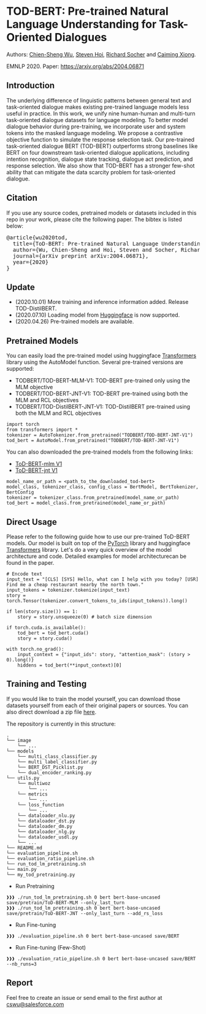 # TOD-BERT: Pre-trained Natural Language Understanding for Task-Oriented Dialogues 

Authors: [Chien-Sheng Wu](https://jasonwu0731.github.io/), [Steven Hoi](http://mysmu.edu.sg/faculty/chhoi/), [Richard Socher](https://www.socher.org/) and [Caiming Xiong](http://cmxiong.com/). 

EMNLP 2020. Paper: https://arxiv.org/abs/2004.06871


## Introduction
The underlying difference of linguistic patterns between general text and task-oriented dialogue makes existing pre-trained language models less useful in practice. In this work, we unify nine human-human and multi-turn task-oriented dialogue datasets for language modeling. To better model dialogue behavior during pre-training, we incorporate user and system tokens into the masked language modeling. We propose a contrastive objective function to simulate the response selection task. Our pre-trained task-oriented dialogue BERT (TOD-BERT) outperforms strong baselines like BERT on four downstream task-oriented dialogue applications, including intention recognition, dialogue state tracking, dialogue act prediction, and response selection. We also show that TOD-BERT has a stronger few-shot ability that can mitigate the data scarcity problem for task-oriented dialogue.


## Citation
If you use any source codes, pretrained models or datasets included in this repo in your work, please cite the following paper. The bibtex is listed below:
<pre>
@article{wu2020tod,
  title={ToD-BERT: Pre-trained Natural Language Understanding for Task-Oriented Dialogues},
  author={Wu, Chien-Sheng and Hoi, Steven and Socher, Richard and Xiong, Caiming},
  journal={arXiv preprint arXiv:2004.06871},
  year={2020}
}
</pre>


## Update
* (2020.10.01) More training and inference information added. Release TOD-DistilBERT.
* (2020.07.10) Loading model from [Huggingface](https://huggingface.co/) is now supported.
* (2020.04.26) Pre-trained models are available.


## Pretrained Models
You can easily load the pre-trained model using huggingface [Transformers](https://github.com/huggingface/transformers) library using the AutoModel function. Several pre-trained versions are supported:
* TODBERT/TOD-BERT-MLM-V1: TOD-BERT pre-trained only using the MLM objective
* TODBERT/TOD-BERT-JNT-V1: TOD-BERT pre-trained using both the MLM and RCL objectives
* TODBERT/TOD-DistilBERT-JNT-V1: TOD-DistilBERT pre-trained using both the MLM and RCL objectives
```
import torch
from transformers import *
tokenizer = AutoTokenizer.from_pretrained("TODBERT/TOD-BERT-JNT-V1")
tod_bert = AutoModel.from_pretrained("TODBERT/TOD-BERT-JNT-V1")
```

You can also downloaded the pre-trained models from the following links:
* [ToD-BERT-mlm V1](https://drive.google.com/file/d/1vxqTda4MIYb1VDIA4NOokq7uCM4MW_1J/view?usp=sharing)
* [ToD-BERT-jnt V1](https://drive.google.com/file/d/17F-wS4PwR6iz-Ubj0TaNsxNyMscgO3VV/view?usp=sharing)
```
model_name_or_path = <path_to_the_downloaded_tod-bert>
model_class, tokenizer_class, config_class = BertModel, BertTokenizer, BertConfig
tokenizer = tokenizer_class.from_pretrained(model_name_or_path)
tod_bert = model_class.from_pretrained(model_name_or_path)
```

## Direct Usage
Please refer to the following guide how to use our pre-trained ToD-BERT models. Our model is built on top of the [PyTorch](https://pytorch.org/) library and huggingface [Transformers](https://github.com/huggingface/transformers) library. Let's do a very quick overview of the model architecture and code. Detailed examples for model architecturecan be found in the paper.

```
# Encode text 
input_text = "[CLS] [SYS] Hello, what can I help with you today? [USR] Find me a cheap restaurant nearby the north town."
input_tokens = tokenizer.tokenize(input_text)
story = torch.Tensor(tokenizer.convert_tokens_to_ids(input_tokens)).long()

if len(story.size()) == 1: 
    story = story.unsqueeze(0) # batch size dimension

if torch.cuda.is_available(): 
    tod_bert = tod_bert.cuda()
    story = story.cuda()

with torch.no_grad():
    input_context = {"input_ids": story, "attention_mask": (story > 0).long()}
    hiddens = tod_bert(**input_context)[0] 
```

## Training and Testing
If you would like to train the model yourself, you can download those datasets yourself from each of their original papers or sources. You can also direct download a zip file [here](https://drive.google.com/file/d/1EnGX0UF4KW6rVBKMF3fL-9Q2ZyFKNOIy/view?usp=sharing).

The repository is currently in this structure:
```
.
└── image
    └── ...
└── models
    └── multi_class_classifier.py
    └── multi_label_classifier.py
    └── BERT_DST_Picklist.py
    └── dual_encoder_ranking.py
└── utils.py
    └── multiwoz
        └── ...
    └── metrics
        └── ...
    └── loss_function
        └── ...
    └── dataloader_nlu.py
    └── dataloader_dst.py
    └── dataloader_dm.py
    └── dataloader_nlg.py
    └── dataloader_usdl.py
    └── ...
└── README.md
└── evaluation_pipeline.sh
└── evaluation_ratio_pipeline.sh
└── run_tod_lm_pretraining.sh
└── main.py
└── my_tod_pretraining.py
```

* Run Pretraining
```console
❱❱❱ ./run_tod_lm_pretraining.sh 0 bert bert-base-uncased save/pretrain/ToD-BERT-MLM --only_last_turn
❱❱❱ ./run_tod_lm_pretraining.sh 0 bert bert-base-uncased save/pretrain/ToD-BERT-JNT --only_last_turn --add_rs_loss
```

* Run Fine-tuning
```console
❱❱❱ ./evaluation_pipeline.sh 0 bert bert-base-uncased save/BERT
```

* Run Fine-tuning (Few-Shot)
```console
❱❱❱ ./evaluation_ratio_pipeline.sh 0 bert bert-base-uncased save/BERT --nb_runs=3 
```

## Report
Feel free to create an issue or send email to the first author at cswu@salesforce.com

